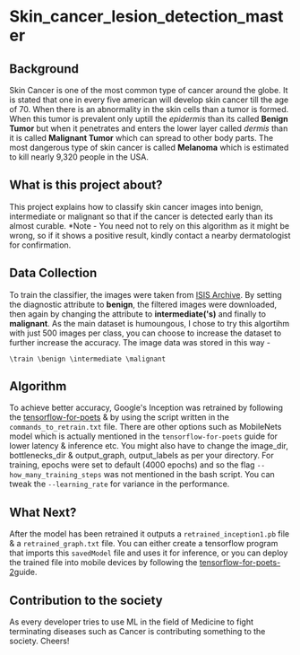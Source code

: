 # Skin_cancer_lesion_detection_master
## Background ##
Skin Cancer is one of the most common type of cancer around the globe.  It is stated that one in every five american will develop skin cancer till the age of 70. 
When there is an abnormality in the skin cells than a tumor is formed. When this tumor is prevalent only uptill the *epidermis* than its called **Benign Tumor** but when it penetrates and enters the lower layer called *dermis* than it is called **Malignant Tumor** which can spread to other body parts. The most dangerous type of skin cancer is called **Melanoma** which is estimated to kill nearly 9,320 people in the USA.

## What is this project about? ##
This project explains how to classify skin cancer images into benign, intermediate or malignant so that if the cancer is detected early than its almost curable. *Note - You need not to rely on this algorithm as it might be wrong, so if it shows a positive result, kindly contact a nearby dermatologist for confirmation.

## Data Collection ##
To train the classifier, the images were taken from [ISIS Archive](https://www.isic-archive.com/#!/topWithHeader/onlyHeaderTop/gallery). By setting the diagnostic attribute to **benign**, the filtered images were downloaded, then again by changing the attribute to **intermediate('s)** and finally to **malignant**. As the main dataset is humoungous, I chose to try this algortihm with just 500 images per class, you can choose to increase the dataset to further increase the accuracy. The image data was stored in this way -

`\train
  \benign
  \intermediate
  \malignant`
  
## Algorithm ##
To achieve better accuracy, Google's Inception was retrained by following the [tensorflow-for-poets](https://codelabs.developers.google.com/codelabs/tensorflow-for-poets/) & by using the script written in the `commands_to_retrain.txt` file. There are other options such as MobileNets model which is actually mentioned in the `tensorflow-for-poets` guide for lower latency & inference etc. 
You might also have to change the image_dir, bottlenecks_dir & output_graph, output_labels as per your directory. 
For training, epochs were set to default (4000 epochs) and so the flag `--how_many_training_steps` was not mentioned in the bash script. You can tweak the `--learning_rate` for variance in the performance.  

## What Next? ##
After the model has been retrained it outputs a `retrained_inception1.pb` file & a `retrained_graph.txt` file. You can either create a tensorflow program that imports this `savedModel` file and uses it for inference, or you can deploy the trained file into mobile devices by following the [tensorflow-for-poets-2](https://codelabs.developers.google.com/codelabs/tensorflow-for-poets/#8)guide.

## Contribution to the society ##
As every developer tries to use ML in the field of Medicine to fight terminating diseases such as Cancer is contributing something to the society. Cheers!
